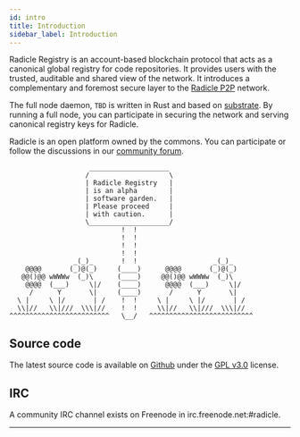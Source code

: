 ```yaml
---
id: intro
title: Introduction
sidebar_label: Introduction
---
```

Radicle Registry is an account-based blockchain protocol that acts as a canonical global registry for code repositories. It provides users with the trusted, auditable and shared view of the network. It introduces a complementary and foremost secure layer to the [Radicle P2P](https://radicle.xyz/) network.

The full node daemon, `TBD` is written in Rust and based on [substrate](https://substrate.dev/). By running a full node, you can participate in securing the network and serving canonical registry keys for Radicle.

Radicle is an open platform owned by the commons. You can participate or follow the discussions in our [community forum](https://radicle.community/).

```
					____________________
				   /                    \
				   | Radicle Registry   |
				   | is an alpha        |
				   | software garden.   |
				   | Please proceed     |
				   | with caution.      |
				   \____________________/
						    !  !
					     	!  !
						    !  !
						    !  !
                _(_)_       !  !                   _(_)_ 
    @@@@       (_)@(_)     (____)      @@@@       (_)@(_) 
   @@()@@ wWWWw  (_)\      (____)     @@()@@ wWWWw  (_)\ 
    @@@@  (___)     \|/    (____)      @@@@  (___)     \|/
     /      Y       \|     (____)       /      Y       \| 
  \ |     \ |/       | /    !  !     \ |     \ |/       | / 
  \\|//   \\|///  \\\|//    !  !     \\|//   \\|///  \\\|// 
^^^^^^^^^^^^^^^^^^^^^^^^^   \__/   ^^^^^^^^^^^^^^^^^^^^^^^^^^ 
```
## Source code
The latest source code is available on [Github](https://github.com/radicle-dev) under the [GPL v3.0](https://opensource.org/licenses/GPL-3.0) license.

## IRC
A community IRC channel exists on Freenode in irc.freenode.net:#radicle.

---